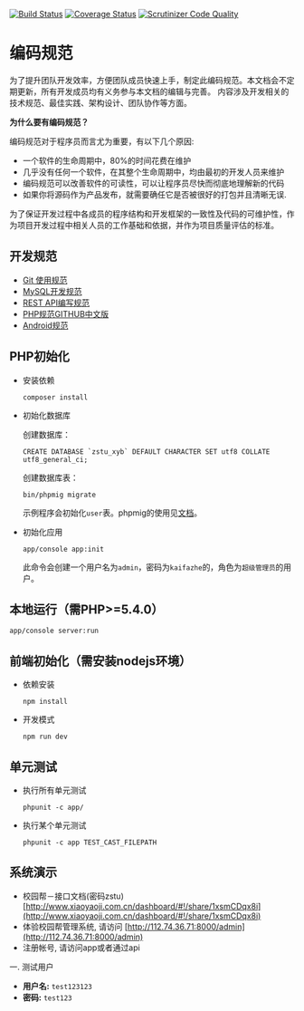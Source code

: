 [![Build Status](https://travis-ci.org/jonny-bo/zstu_xyb.svg?branch=develop)](https://travis-ci.org/jonny-bo/zstu_xyb)
[![Coverage Status](https://coveralls.io/repos/github/jonny-bo/zstu_xyb/badge.svg?branch=develop)](https://coveralls.io/github/jonny-bo/zstu_xyb?branch=develop)
[![Scrutinizer Code Quality](https://scrutinizer-ci.com/g/jonny-bo/zstu_xyb/badges/quality-score.png?b=develop)](https://scrutinizer-ci.com/g/g/jonny-bo/zstu_xyb/?branch=develop)
# 编码规范

为了提升团队开发效率，方便团队成员快速上手，制定此编码规范。本文档会不定期更新，所有开发成员均有义务参与本文档的编辑与完善。
内容涉及开发相关的技术规范、最佳实践、架构设计、团队协作等方面。

**为什么要有编码规范？**

编码规范对于程序员而言尤为重要，有以下几个原因:

  * 一个软件的生命周期中，80%的时间花费在维护
  * 几乎没有任何一个软件，在其整个生命周期中，均由最初的开发人员来维护
  * 编码规范可以改善软件的可读性，可以让程序员尽快而彻底地理解新的代码
  * 如果你将源码作为产品发布，就需要确任它是否被很好的打包并且清晰无误.

为了保证开发过程中各成员的程序结构和开发框架的一致性及代码的可维护性，作为项目开发过程中相关人员的工作基础和依据，并作为项目质量评估的标准。


## 开发规范

* [Git 使用规范](coding-standards/git.md)
* [MySQL开发规范](coding-standards/mysql.md)
* [REST API编写规范](coding-standards/rest-api.md)
* [PHP规范GITHUB中文版](https://github.com/PizzaLiu/PHP-FIG)
* [Android规范](coding-standards/android.md)



## PHP初始化

  * 安装依赖

    ```
    composer install
    ```

  * 初始化数据库

    创建数据库：
    ```
    CREATE DATABASE `zstu_xyb` DEFAULT CHARACTER SET utf8 COLLATE utf8_general_ci;
    ```

    创建数据库表：
    ```
    bin/phpmig migrate
    ```

    示例程序会初始化`user`表。phpmig的使用见[文档](https://github.com/codeages/biz-framework-doc/blob/master/migration.md)。

  * 初始化应用

    ```
    app/console app:init
    ```

    此命令会创建一个用户名为`admin`，密码为`kaifazhe`的，角色为`超级管理员`的用户。


## 本地运行（需PHP>=5.4.0）

```
app/console server:run
```

## 前端初始化（需安装nodejs环境）

  * 依赖安装

    ```
    npm install
    ```

  * 开发模式

    ```
    npm run dev
    ```

## 单元测试

  * 执行所有单元测试

    ```
    phpunit -c app/ 
    ```

  * 执行某个单元测试

    ```
    phpunit -c app TEST_CAST_FILEPATH
    ```

## 系统演示
 - 校园帮－接口文档(密码zstu) [http://www.xiaoyaoji.com.cn/dashboard/#!/share/1xsmCDqx8i](http://www.xiaoyaoji.com.cn/dashboard/#!/share/1xsmCDqx8i) 
 - 体验校园帮管理系统, 请访问 [http://112.74.36.71:8000/admin](http://112.74.36.71:8000/admin)
 - 注册帐号, 请访问app或者通过api

一. 测试用户

- **用户名:** `test123123`
- **密码:** `test123`

